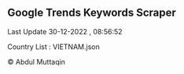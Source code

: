 

## Google Trends Keywords Scraper 
 
Last Update 30-12-2022 , 08:56:52

Country List :
VIETNAM.json



© Abdul Muttaqin 
